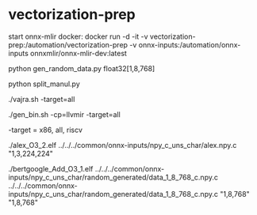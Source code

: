 # vectorization-prep
start onnx-mlir docker: docker run -d -it -v vectorization-prep:/automation/vectorization-prep -v onnx-inputs:/automation/onnx-inputs onnxmlir/onnx-mlir-dev:latest

python gen_random_data.py float32[1,8,768]

python split_manul.py

./vajra.sh -target=all

./gen_bin.sh -cp=llvmir -target=all

-target = x86, all, riscv

./alex_O3_2.elf ../../../common/onnx-inputs/npy_c_uns_char/alex.npy.c "1,3,224,224"

./bertgoogle_Add_O3_1.elf ../../../common/onnx-inputs/npy_c_uns_char/random_generated/data_1_8_768_c.npy.c  ../../../common/onnx-inputs/npy_c_uns_char/random_generated/data_1_8_768_c.npy.c  "1,8,768" "1,8,768"
